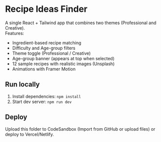 # Recipe Ideas Finder

A single React + Tailwind app that combines two themes (Professional and Creative).  
Features:
- Ingredient-based recipe matching
- Difficulty and Age-group filters
- Theme toggle (Professional / Creative)
- Age-group banner (appears at top when selected)
- 12 sample recipes with realistic images (Unsplash)
- Animations with Framer Motion

## Run locally
1. Install dependencies: `npm install`
2. Start dev server: `npm run dev`

## Deploy
Upload this folder to CodeSandbox (Import from GitHub or upload files) or deploy to Vercel/Netlify.
